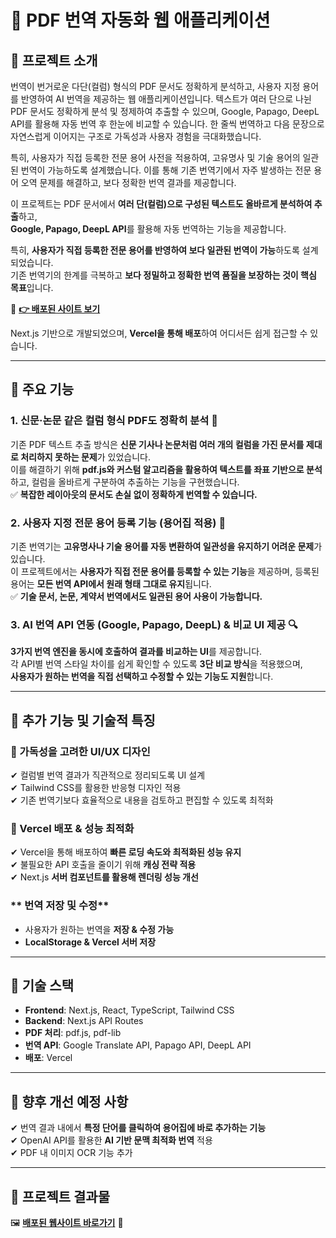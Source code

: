# 📰 PDF 번역 자동화 웹 애플리케이션

## **📌 프로젝트 소개**
번역이 번거로운 다단(컬럼) 형식의 PDF 문서도 정확하게 분석하고, 사용자 지정 용어를 반영하여 AI 번역을 제공하는 웹 애플리케이션입니다.
텍스트가 여러 단으로 나뉜 PDF 문서도 정확하게 분석 및 정제하여 추출할 수 있으며, Google, Papago, DeepL API를 활용해 자동 번역 후 한눈에 비교할 수 있습니다.
한 줄씩 번역하고 다음 문장으로 자연스럽게 이어지는 구조로 가독성과 사용자 경험을 극대화했습니다.

특히, 사용자가 직접 등록한 전문 용어 사전을 적용하여, 고유명사 및 기술 용어의 일관된 번역이 가능하도록 설계했습니다. 이를 통해 기존 번역기에서 자주 발생하는 전문 용어 오역 문제를 해결하고, 보다 정확한 번역 결과를 제공합니다.

이 프로젝트는 PDF 문서에서 **여러 단(컬럼)으로 구성된 텍스트도 올바르게 분석하여 추출**하고,  
**Google, Papago, DeepL API**를 활용해 자동 번역하는 기능을 제공합니다.  

특히, **사용자가 직접 등록한 전문 용어를 반영하여 보다 일관된 번역이 가능**하도록 설계되었습니다.  
기존 번역기의 한계를 극복하고 **보다 정밀하고 정확한 번역 품질을 보장하는 것이 핵심 목표**입니다.  

🚀 **[👉 배포된 사이트 보기](https://translation-app-lyart.vercel.app/)**  

Next.js 기반으로 개발되었으며, **Vercel을 통해 배포**하여 어디서든 쉽게 접근할 수 있습니다.

---

## **📌 주요 기능**

### **1. 신문·논문 같은 컬럼 형식 PDF도 정확히 분석** 📰
기존 PDF 텍스트 추출 방식은 **신문 기사나 논문처럼 여러 개의 컬럼을 가진 문서를 제대로 처리하지 못하는 문제**가 있었습니다.  
이를 해결하기 위해 **pdf.js와 커스텀 알고리즘을 활용하여 텍스트를 좌표 기반으로 분석**하고, 컬럼을 올바르게 구분하여 추출하는 기능을 구현했습니다.  
✅ **복잡한 레이아웃의 문서도 손실 없이 정확하게 번역할 수 있습니다.**  

### **2. 사용자 지정 전문 용어 등록 기능 (용어집 적용) 📌**
기존 번역기는 **고유명사나 기술 용어를 자동 변환하여 일관성을 유지하기 어려운 문제**가 있습니다.  
이 프로젝트에서는 **사용자가 직접 전문 용어를 등록할 수 있는 기능**을 제공하며, 등록된 용어는 **모든 번역 API에서 원래 형태 그대로 유지**됩니다.  
✅ **기술 문서, 논문, 계약서 번역에서도 일관된 용어 사용이 가능합니다.**  

### **3. AI 번역 API 연동 (Google, Papago, DeepL) & 비교 UI 제공 🔍**
**3가지 번역 엔진을 동시에 호출하여 결과를 비교하는 UI**를 제공합니다.  
각 API별 번역 스타일 차이를 쉽게 확인할 수 있도록 **3단 비교 방식**을 적용했으며,  
**사용자가 원하는 번역을 직접 선택하고 수정할 수 있는 기능도 지원**합니다.  

---

## **📌 추가 기능 및 기술적 특징**

### **🎨 가독성을 고려한 UI/UX 디자인**
✔ 컬럼별 번역 결과가 직관적으로 정리되도록 UI 설계  
✔ Tailwind CSS를 활용한 반응형 디자인 적용  
✔ 기존 번역기보다 효율적으로 내용을 검토하고 편집할 수 있도록 최적화  

### **🚀 Vercel 배포 & 성능 최적화**
✔ Vercel을 통해 배포하여 **빠른 로딩 속도와 최적화된 성능 유지**  
✔ 불필요한 API 호출을 줄이기 위해 **캐싱 전략 적용**  
✔ Next.js **서버 컴포넌트를 활용해 렌더링 성능 개선**  

### ** 번역 저장 및 수정**  
- 사용자가 원하는 번역을 **저장 & 수정 가능**  
- **LocalStorage & Vercel 서버 저장**  

---

## **📌 기술 스택**
- **Frontend**: Next.js, React, TypeScript, Tailwind CSS
- **Backend**: Next.js API Routes
- **PDF 처리**: pdf.js, pdf-lib
- **번역 API**: Google Translate API, Papago API, DeepL API
- **배포**: Vercel

---

## **📌 향후 개선 예정 사항**
✔ 번역 결과 내에서 **특정 단어를 클릭하여 용어집에 바로 추가하는 기능**  
✔ OpenAI API를 활용한 **AI 기반 문맥 최적화 번역** 적용  
✔ PDF 내 이미지 OCR 기능 추가  

---

## **📌 프로젝트 결과물**
🖼 **[배포된 웹사이트 바로가기](https://translation-app-lyart.vercel.app/)** 🚀

